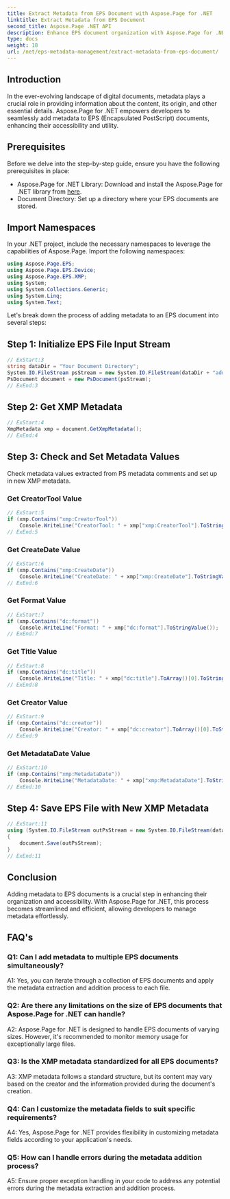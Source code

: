 ```yaml
---
title: Extract Metadata from EPS Document with Aspose.Page for .NET
linktitle: Extract Metadata from EPS Document
second_title: Aspose.Page .NET API
description: Enhance EPS document organization with Aspose.Page for .NET. Add metadata effortlessly for improved accessibility and information retrieval.
type: docs
weight: 18
url: /net/eps-metadata-management/extract-metadata-from-eps-document/
---
```

## Introduction

In the ever-evolving landscape of digital documents, metadata plays a crucial role in providing information about the content, its origin, and other essential details. Aspose.Page for .NET empowers developers to seamlessly add metadata to EPS (Encapsulated PostScript) documents, enhancing their accessibility and utility.

## Prerequisites

Before we delve into the step-by-step guide, ensure you have the following prerequisites in place:

- Aspose.Page for .NET Library: Download and install the Aspose.Page for .NET library from [here](https://releases.aspose.com/page/net/).
- Document Directory: Set up a directory where your EPS documents are stored.

## Import Namespaces

In your .NET project, include the necessary namespaces to leverage the capabilities of Aspose.Page. Import the following namespaces:

```csharp
using Aspose.Page.EPS;
using Aspose.Page.EPS.Device;
using Aspose.Page.EPS.XMP;
using System;
using System.Collections.Generic;
using System.Linq;
using System.Text;
```

Let's break down the process of adding metadata to an EPS document into several steps:

## Step 1: Initialize EPS File Input Stream

```csharp
// ExStart:3
string dataDir = "Your Document Directory";
System.IO.FileStream psStream = new System.IO.FileStream(dataDir + "add_input.eps", System.IO.FileMode.Open, System.IO.FileAccess.Read);
PsDocument document = new PsDocument(psStream);
// ExEnd:3
```

## Step 2: Get XMP Metadata

```csharp
// ExStart:4
XmpMetadata xmp = document.GetXmpMetadata();
// ExEnd:4
```

## Step 3: Check and Set Metadata Values

Check metadata values extracted from PS metadata comments and set up in new XMP metadata.

### Get CreatorTool Value

```csharp
// ExStart:5
if (xmp.Contains("xmp:CreatorTool"))
    Console.WriteLine("CreatorTool: " + xmp["xmp:CreatorTool"].ToStringValue());
// ExEnd:5
```

### Get CreateDate Value

```csharp
// ExStart:6
if (xmp.Contains("xmp:CreateDate"))
    Console.WriteLine("CreateDate: " + xmp["xmp:CreateDate"].ToStringValue());
// ExEnd:6
```

### Get Format Value

```csharp
// ExStart:7
if (xmp.Contains("dc:format"))
    Console.WriteLine("Format: " + xmp["dc:format"].ToStringValue());
// ExEnd:7
```

### Get Title Value

```csharp
// ExStart:8
if (xmp.Contains("dc:title"))
    Console.WriteLine("Title: " + xmp["dc:title"].ToArray()[0].ToStringValue());
// ExEnd:8
```

### Get Creator Value

```csharp
// ExStart:9
if (xmp.Contains("dc:creator"))
    Console.WriteLine("Creator: " + xmp["dc:creator"].ToArray()[0].ToStringValue());
// ExEnd:9
```

### Get MetadataDate Value

```csharp
// ExStart:10
if (xmp.Contains("xmp:MetadataDate"))
    Console.WriteLine("MetadataDate: " + xmp["xmp:MetadataDate"].ToStringValue());
// ExEnd:10
```

## Step 4: Save EPS File with New XMP Metadata

```csharp
// ExStart:11
using (System.IO.FileStream outPsStream = new System.IO.FileStream(dataDir + "add_output.eps", System.IO.FileMode.Create, System.IO.FileAccess.Write))
{
    document.Save(outPsStream);
}
// ExEnd:11
```

## Conclusion

Adding metadata to EPS documents is a crucial step in enhancing their organization and accessibility. With Aspose.Page for .NET, this process becomes streamlined and efficient, allowing developers to manage metadata effortlessly.

## FAQ's

### Q1: Can I add metadata to multiple EPS documents simultaneously?

A1: Yes, you can iterate through a collection of EPS documents and apply the metadata extraction and addition process to each file.

### Q2: Are there any limitations on the size of EPS documents that Aspose.Page for .NET can handle?

A2: Aspose.Page for .NET is designed to handle EPS documents of varying sizes. However, it's recommended to monitor memory usage for exceptionally large files.

### Q3: Is the XMP metadata standardized for all EPS documents?

A3: XMP metadata follows a standard structure, but its content may vary based on the creator and the information provided during the document's creation.

### Q4: Can I customize the metadata fields to suit specific requirements?

A4: Yes, Aspose.Page for .NET provides flexibility in customizing metadata fields according to your application's needs.

### Q5: How can I handle errors during the metadata addition process?

A5: Ensure proper exception handling in your code to address any potential errors during the metadata extraction and addition process.
